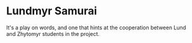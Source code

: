 # Lundmyr Samurai
It's a play on words, and one that hints at the cooperation between Lund and Zhytomyr students in the project.
